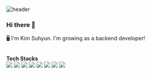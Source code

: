 ![header](https://capsule-render.vercel.app/api?type=waving&color=timeGradient&text=Welcome%20to%20Suhyun's%20GitHub%20👋&animation=twinkling&fontSize=35&fontAlignY=40&fontAlign=60&height=250)

### Hi there 👋
🖥️ I'm Kim Suhyun. I'm growing as a backend developer!
<br>
<br>

**Tech Stacks**
<br>
<code><img src="https://img.shields.io/badge/Java-007396?style=flat&logo=Java&logoColor=white"/></code>
<code><img src="https://img.shields.io/badge/Spring Boot-6DB33F?style=flat-square&logo=SpringBoot&logoColor=white"/></code>
<code><img src="https://img.shields.io/badge/MySQL-4479A1?style=flat&logo=MySQL&logoColor=white"/></code>
<code><img src="https://img.shields.io/badge/junit5-25A162?style=flat&logo=JUnit5&logoColor=white"/></code>
<code><img src="https://img.shields.io/badge/Python-3776AB?style=flat&logo=python&logoColor=white"/></code>
<code><img src="https://img.shields.io/badge/Javascript-F7DF1E?style=flat&logo=javascript&logoColor=white"/></code>
<code><img src="https://img.shields.io/badge/AWS-FF9900?style=flat-square&logo=Amazon AWS&logoColor=white"/></code>
<code><img src="https://img.shields.io/badge/Git-F05032?style=flat&logo=Git&logoColor=white"/></code>
<br>
<br>

<!--
**My GitHub Stats**

![Anurag's GitHub stats](https://github-readme-stats-zeta-henna-95.vercel.app/api?username=ooutta&show_icons=true?username=ooutta&count_private=true)




**ooutta/ooutta** is a ✨ _special_ ✨ repository because its `README.md` (this file) appears on your GitHub profile.

Here are some ideas to get you started:

- 🔭 I’m currently working on ...
- 🌱 I’m currently learning ...
- 👯 I’m looking to collaborate on ...
- 🤔 I’m looking for help with ...
- 💬 Ask me about ...
- 📫 How to reach me: ...
- 😄 Pronouns: ...
- ⚡ Fun fact: ...
-->

